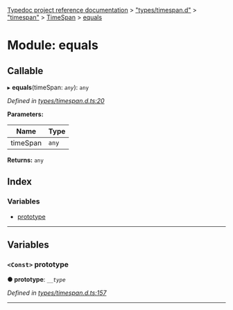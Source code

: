 [Typedoc project reference documentation](../README.md) > ["types/timespan.d"](../modules/_types_timespan_d_.md) > ["timespan"](../modules/_types_timespan_d_._timespan_.md) > [TimeSpan](../classes/_types_timespan_d_._timespan_.timespan.md) > [equals](../modules/_types_timespan_d_._timespan_.timespan.equals.md)

# Module: equals

## Callable
▸ **equals**(timeSpan: *`any`*): `any`

*Defined in [types/timespan.d.ts:20](https://github.com/DocuWare/REST-Sample-TS/blob/22cf36b/src/types/timespan.d.ts#L20)*

**Parameters:**

| Name | Type |
| ------ | ------ |
| timeSpan | `any` |

**Returns:** `any`

## Index

### Variables

* [prototype](_types_timespan_d_._timespan_.timespan.equals.md#prototype)

---

## Variables

<a id="prototype"></a>

### `<Const>` prototype

**● prototype**: *`__type`*

*Defined in [types/timespan.d.ts:157](https://github.com/DocuWare/REST-Sample-TS/blob/22cf36b/src/types/timespan.d.ts#L157)*

___

